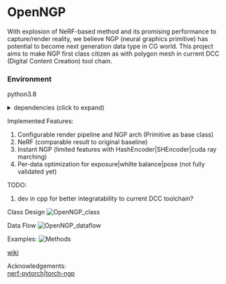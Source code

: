 # OpenNGP
With explosion of NeRF-based method and its promising performance to capture/render reality, we believe NGP (neural graphics primitive) has potential to become next generation data type in CG world. This project aims to make NGP first class citizen as with polygon mesh in current DCC (Digital Content Creation) tool chain.

### Environment
python3.8
<details>
<summary> dependencies (click to expand) </summary>
- numpy
- torch
</details>

Implemented Features:
1. Configurable render pipeline and NGP arch (Primitive as base class)
2. NeRF (comparable result to original baseline)
3. Instant NGP (limited features with HashEncoder|SHEncoder|cuda ray marching)
4. Per-data optimization for exposure|whilte balance|pose (not fully validated yet)

TODO:
1. dev in cpp for better integratability to current DCC toolchain?

Class Design
![OpenNGP_class](https://user-images.githubusercontent.com/7394919/167256775-8b7a004f-7f1b-4239-b611-40b1ce97491b.jpg)

Data Flow
![OpenNGP_dataflow](https://user-images.githubusercontent.com/7394919/165758547-b5b39fec-7045-44dc-9cb8-2f574dd442d5.jpg)

Examples:
![Methods](https://user-images.githubusercontent.com/7394919/175198696-86223bfe-dba2-4160-9f83-48777d53c447.jpg)

[wiki](https://github.com/openNGP/openNGP/wiki)

Acknowledgements:\
[nerf-pytorch](https://github.com/yenchenlin/nerf-pytorch)|[torch-ngp](https://github.com/ashawkey/torch-ngp)
